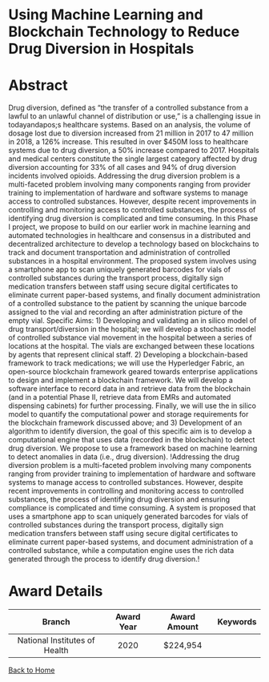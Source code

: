 
Using Machine Learning and Blockchain Technology to Reduce Drug Diversion in Hospitals
======================================================================================

# Abstract


Drug diversion, defined as “the transfer of a controlled substance from a lawful to an unlawful channel of
distribution or use,” is a challenging issue in todayandapos;s healthcare systems. Based on an analysis, the volume of
dosage lost due to diversion increased from 21 million in 2017 to 47 million in 2018, a 126% increase. This
resulted in over $450M loss to healthcare systems due to drug diversion, a 50% increase compared to 2017.
Hospitals and medical centers constitute the single largest category affected by drug diversion accounting for
33% of all cases and 94% of drug diversion incidents involved opioids. Addressing the drug diversion problem
is a multi-faceted problem involving many components ranging from provider training to implementation of
hardware and software systems to manage access to controlled substances. However, despite recent
improvements in controlling and monitoring access to controlled substances, the process of identifying drug
diversion is complicated and time consuming. In this Phase I project, we propose to build on our earlier work in
machine learning and automated technologies in healthcare and consensus in a distributed and decentralized
architecture to develop a technology based on blockchains to track and document transportation and
administration of controlled substances in a hospital environment. The proposed system involves using a
smartphone app to scan uniquely generated barcodes for vials of controlled substances during the transport
process, digitally sign medication transfers between staff using secure digital certificates to eliminate current
paper-based systems, and finally document administration of a controlled substance to the patient by scanning
the unique barcode assigned to the vial and recording an after administration picture of the empty vial.
Specific Aims: 1) Developing and validating an in silico model of drug transport/diversion in the
hospital; we will develop a stochastic model of controlled substance vial movement in the hospital between a
series of locations at the hospital. The vials are exchanged between these locations by agents that represent
clinical staff. 2) Developing a blockchain-based framework to track medications; we will use the
Hyperledger Fabric, an open-source blockchain framework geared towards enterprise applications to design
and implement a blockchain framework. We will develop a software interface to record data in and retrieve
data from the blockchain (and in a potential Phase II, retrieve data from EMRs and automated dispensing
cabinets) for further processing. Finally, we will use the in silico model to quantify the computational power and
storage requirements for the blockchain framework discussed above; and 3) Development of an algorithm to
identify diversion, the goal of this specific aim is to develop a computational engine that uses data (recorded
in the blockchain) to detect drug diversion. We propose to use a framework based on machine learning to
detect anomalies in data (i.e., drug diversion). !Addressing the drug diversion problem is a multi-faceted problem involving many components ranging from
provider training to implementation of hardware and software systems to manage access to controlled
substances. However, despite recent improvements in controlling and monitoring access to controlled
substances, the process of identifying drug diversion and ensuring compliance is complicated and time
consuming. A system is proposed that uses a smartphone app to scan uniquely generated barcodes for vials
of controlled substances during the transport process, digitally sign medication transfers between staff using
secure digital certificates to eliminate current paper-based systems, and document administration of a
controlled substance, while a computation engine uses the rich data generated through the process to identify
drug diversion.!  

# Award Details

|Branch|Award Year|Award Amount|Keywords|
| :---: | :---: | :---: | :---: |
|National Institutes of Health|2020|$224,954||
  
  


[Back to Home](https://github.com/chrischow/dod_sbir_awards/JH/#2413)